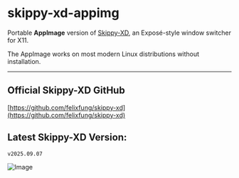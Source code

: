 # skippy-xd-appimg 

Portable **AppImage** version of [Skippy-XD](https://github.com/felixfung/skippy-xd), an Exposé-style window switcher for X11.

The AppImage works on most modern Linux distributions without installation.

---

## Official Skippy-XD GitHub

[https://github.com/felixfung/skippy-xd](https://github.com/felixfung/skippy-xd)

## Latest Skippy-XD Version: 

`v2025.09.07`

![Image](https://github.com/user-attachments/assets/fe47eb3a-c8b7-4e8a-8da4-cbd93f12af0b)

